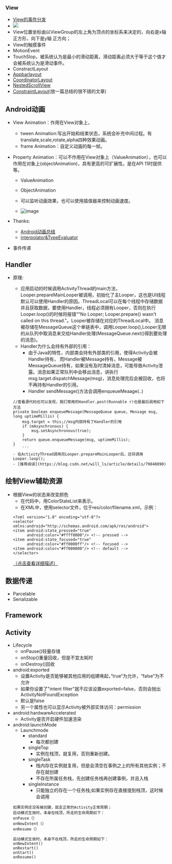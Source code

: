 ### View
- [View的事件分发](https://blog.csdn.net/u010983881/article/details/78905598)
- ![](https://itimetraveler.github.io/gallery/android-view/1520093523-0.png)
- View位置坐标由以ViewGroup的左上角为顶点的坐标系来决定的，向右是x轴正方形，向下是y轴
正方向；
- View的触摸事件
- MotionEvent
- TouchSlop，被系统认为是最小的滑动距离，滑动距离必须大于等于这个值才会被系统认为是滑动事件。
- ConstractLayout
- [Appbarlayout](https://developer.android.com/reference/android/support/design/widget/AppBarLayout)
- [CoordinatorLayout](https://developer.android.com/reference/androidx/coordinatorlayout/widget/CoordinatorLayout.html)
- [NestedScrollView](https://developer.android.com/reference/android/support/v4/widget/NestedScrollView?hl=en)
- [ConstraintLayout](https://mp.weixin.qq.com/s/JijR16p-DjlsZz8wn5D-PQ)(放一篇总结的很不错的文章)

## Android动画
- View Animation：作用在View对象上，
  - tween Animation:写出开始和结束状态，系统会补充中间过程。有translate,scale,rotate,alpha四种效果动画。
  - frame Animation：自定义动画的每一帧。
- Property Animation：可以不作用在View对象上（ValueAnimation），也可以作用在对象上(objectAnimation)，具有更高的可扩展性。是在API 11时提供等。
  - ValueAnimation
  - ObjectAnimation

  - 可以监听动画效果，也可以使用插值器来控制动画速度。
  - ![image](https://user-gold-cdn.xitu.io/2019/2/22/169158b7461a93ba?w=1140&h=270&f=png&s=75625)
  
- Thanks:
    - [Android动画总结](https://blog.csdn.net/carson_ho/article/details/79860980)
    - [interpolator&TypeEvaluator](https://blog.csdn.net/carson_ho/article/details/72863901)
- 事件传递

## Handler
- 原理:
    - 应用启动的时候调用ActivityThread的main方法，Looper.prepareMainLooper被调用，初始化了主Looper，这也是UI线程默认可以使用Handler的原因。ThreadLocal可以在每个线程中存储数据并且获取数据，要使用Handler，线程必须拥有Looper，否则在执行Looper.loop()的时候将报错“"No Looper; Looper.prepare() wasn't called on this thread."。Looper被存储在对应的ThreadLocal中。 消息被存储在MessageQueue这个单链表中，调用Looper.loop(),Looper无限的从队列中取消息来交给Handler处理(MessageQueue.next()得到要处理的消息)。
    - Handler为什么会持有外部的引用：
        - 由于Java的特性，内部类会持有外部类的引用，使得Activity会被Handler持有，
        而Handler被Message持有，Message被MessageQueue持有，如果没有及时清掉消息，可能导致Activity泄露。消息如果正常队列中会移出消息，讲执行msg.target.dispatchMessage(msg)，消息处理完后会被回收，也将不再持有Handler的引用。
        - Handler sendMessage()方法会调用enqueueMeaage(..)

    ```
    //查看源代码也可以发现，我们常用的Handler.post(Runnable r)也是最后调用如下方法
    private boolean enqueueMessage(MessageQueue queue, Message msg, long uptimeMillis) {
        msg.target = this;//msg内部持有了Handler的引用
        if (mAsynchronous) {
            msg.setAsynchronous(true);
        }
        return queue.enqueueMessage(msg, uptimeMillis);
    }
        ```
    - 在ActivityThread调用完Looper.prepareMainLooper后，还将调用Looper.loop();
    - [推荐阅读](https://blog.csdn.net/will_ls/article/details/79040890)
## 绘制View辅助资源
- 根据View的状态来改变颜色
    - 在代码中，用ColorStateList来表示。
    - 在XML中，使用selector文件，位于res/color/filename.xml，示例：
    ```
    <?xml version="1.0" encoding="utf-8"?>
    <selector xmlns:android="http://schemas.android.com/apk/res/android">
    <item android:state_pressed="true"
          android:color="#ffff0000"/> <!-- pressed -->
    <item android:state_focused="true"
          android:color="#ff0000ff"/> <!-- focused -->
    <item android:color="#ff000000"/> <!-- default -->
    </selector>
    ```
    [（点击查看详细描述）](https://developer.android.com/guide/topics/resources/color-list-resource)
## 数据传递
- Parcelable
- Serializable 
## Framework
## Activity 
- Lifecycle
    - onPause()轻量存储
    - onStop()重量回收，但是不宜太耗时
    - onDestroy()回收
- android:exported
    - 设置Activity是否能够被其他应用的组建唤起，”true“为允许，“false”为不允许
    - 如果你设置了"intent filter"就不应该设置exported=false，否则会抛出ActivityNotFoundException
    - 默认是false
    - 另一个属性也可以显示Activity被外部实体访问：permission
- android:hardwareAccelerated
    - Activity是否开启硬件加速渲染
- android:launchMode
    - Launchmode
        - standard
            - 每次都创建
        - singleTop
            - 实例在栈顶，就复用，否则重新创建。
        - singleTask
            - 栈内存在实例就复用，但是会清空在事例之上的所有其他实例；不存在就创建
            - 不存在所属任务栈，先创建任务栈再创建事例，并且入栈
        - singleInstance
            - 只能独立的存在一个任务栈;如果实例存在直接提到栈顶，这时候会调用
    ```
    如果实例还没有被创建，就走正常的Activity正常周期；
    启动模式生效时，本身在栈顶，所走的生命周期如下：
    onPause（） 
    onNewIntent（） 
    onResume（）

    启动模式生效时，本身不在栈顶，所走的生命周期如下：
    onNewIntent() 
    onRestart() 
    onStart() 
    onResume() 

    ```